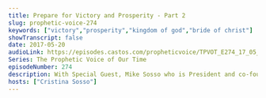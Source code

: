 ```yaml
---
title: Prepare for Victory and Prosperity - Part 2
slug: prophetic-voice-274
keywords: ["victory","prosperity","kingdom of god","bride of christ"]
showTranscript: false
date: 2017-05-20
audioLink: https://episodes.castos.com/propheticvoice/TPVOT_E274_17_05_20-21_Prepare_for_Victory_and_Prosperity_p2.mp3
Series: The Prophetic Voice of Our Time
episodeNumber: 274
description: With Special Guest, Mike Sosso who is President and co-founder of SOGMI.
hosts: ["Cristina Sosso"]
---
```

